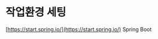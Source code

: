# 작업환경 세팅

[https://start.spring.io/](https://start.spring.io/)
Spring Boot 
<!--stackedit_data:
eyJoaXN0b3J5IjpbLTIwMTAwMjY1ODldfQ==
-->